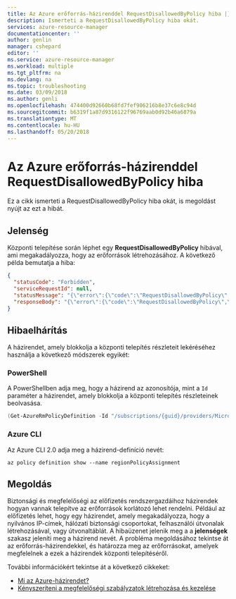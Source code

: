 ```yaml
---
title: Az Azure erőforrás-házirenddel RequestDisallowedByPolicy hiba |} Microsoft Docs
description: Ismerteti a RequestDisallowedByPolicy hiba okát.
services: azure-resource-manager
documentationcenter: ''
author: genlin
manager: cshepard
editor: ''
ms.service: azure-resource-manager
ms.workload: multiple
ms.tgt_pltfrm: na
ms.devlang: na
ms.topic: troubleshooting
ms.date: 03/09/2018
ms.author: genli
ms.openlocfilehash: 474400d92660b68fd7fef906216b8e37c6e8c94d
ms.sourcegitcommit: b6319f1a87d9316122f96769aab0d92b46a6879a
ms.translationtype: MT
ms.contentlocale: hu-HU
ms.lasthandoff: 05/20/2018
---
```

# <a name="requestdisallowedbypolicy-error-with-azure-resource-policy"></a>Az Azure erőforrás-házirenddel RequestDisallowedByPolicy hiba

Ez a cikk ismerteti a RequestDisallowedByPolicy hiba okát, is megoldást nyújt az ezt a hibát.

## <a name="symptom"></a>Jelenség

Központi telepítése során léphet egy **RequestDisallowedByPolicy** hibával, ami megakadályozza, hogy az erőforrások létrehozásához. A következő példa bemutatja a hiba:

```json
{
  "statusCode": "Forbidden",
  "serviceRequestId": null,
  "statusMessage": "{\"error\":{\"code\":\"RequestDisallowedByPolicy\",\"message\":\"The resource action 'Microsoft.Network/publicIpAddresses/write' is disallowed by one or more policies. Policy identifier(s): '/subscriptions/{guid}/providers/Microsoft.Authorization/policyDefinitions/regionPolicyDefinition'.\"}}",
  "responseBody": "{\"error\":{\"code\":\"RequestDisallowedByPolicy\",\"message\":\"The resource action 'Microsoft.Network/publicIpAddresses/write' is disallowed by one or more policies. Policy identifier(s): '/subscriptions/{guid}/providers/Microsoft.Authorization/policyDefinitions/regionPolicyDefinition'.\"}}"
}
```

## <a name="troubleshooting"></a>Hibaelhárítás

A házirendet, amely blokkolja a központi telepítés részleteit lekéréséhez használja a következő módszerek egyikét:

### <a name="powershell"></a>PowerShell

A PowerShellben adja meg, hogy a házirend az azonosítója, mint a `Id` paraméter a házirendet, amely blokkolja a központi telepítés részleteinek beolvasása.

```PowerShell
(Get-AzureRmPolicyDefinition -Id "/subscriptions/{guid}/providers/Microsoft.Authorization/policyDefinitions/regionPolicyDefinition").Properties.policyRule | ConvertTo-Json
```

### <a name="azure-cli"></a>Azure CLI

Az Azure CLI 2.0 adja meg a házirend-definíció nevét:

```azurecli
az policy definition show --name regionPolicyAssignment
```

## <a name="solution"></a>Megoldás

Biztonsági és megfelelőségi az előfizetés rendszergazdáihoz házirendek hogyan vannak telepítve az erőforrások korlátozó lehet rendelni. Például az előfizetés lehet, hogy egy házirendet, amely megakadályozza, hogy a nyilvános IP-címek, hálózati biztonsági csoportokat, felhasználói útvonalak létrehozásával, vagy útvonaltáblát. A hibaüzenet jelenik meg a a **jelenségek** szakasz jeleníti meg a házirend nevét.
A probléma megoldásához tekintse át az erőforrás-házirendekkel, és határozza meg az erőforrásokat, amelyek megfelelnek a ezek a házirendek központi telepítéséről.

További információkért tekintse át a következő cikkeket:

- [Mi az Azure-házirendet?](../azure-policy/azure-policy-introduction.md)
- [Kényszeríteni a megfelelőségi szabályzatok létrehozása és kezelése](../azure-policy/create-manage-policy.md)
